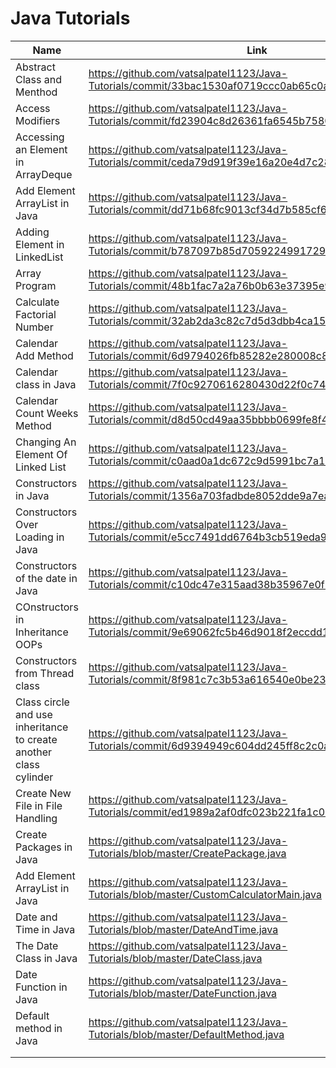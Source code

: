 # Java Tutorials

| Name                                                             | Link                                                                                         |
|------------------------------------------------------------------|----------------------------------------------------------------------------------------------|
| Abstract Class and Menthod                                       | https://github.com/vatsalpatel1123/Java-Tutorials/commit/33bac1530af0719ccc0ab65c0ae449c7968a57c4 |
| Access Modifiers                                                 | https://github.com/vatsalpatel1123/Java-Tutorials/commit/fd23904c8d26361fa6545b7580b13f81859db076 |
| Accessing an Element in ArrayDeque                               | https://github.com/vatsalpatel1123/Java-Tutorials/commit/ceda79d919f39e16a20e4d7c28cc67175e239510 |
| Add Element ArrayList in Java                                    |https://github.com/vatsalpatel1123/Java-Tutorials/commit/dd71b68fc9013cf34d7b585cf66d1e6a03366765|
| Adding Element in LinkedList                                     |https://github.com/vatsalpatel1123/Java-Tutorials/commit/b787097b85d70592249917291927369ccaec1862|
| Array Program                                                    |https://github.com/vatsalpatel1123/Java-Tutorials/commit/48b1fac7a2a76b0b63e37395e9ca43bf518c0742|
| Calculate Factorial Number                                       |https://github.com/vatsalpatel1123/Java-Tutorials/commit/32ab2da3c82c7d5d3dbb4ca1534af1fb48337fd1|
| Calendar Add Method                                              |https://github.com/vatsalpatel1123/Java-Tutorials/commit/6d9794026fb85282e280008c8fc0a30653309943|
| Calendar class in Java                                           |https://github.com/vatsalpatel1123/Java-Tutorials/commit/7f0c9270616280430d22f0c7430e7ac72ec7b66b|
| Calendar Count Weeks Method                                      |https://github.com/vatsalpatel1123/Java-Tutorials/commit/d8d50cd49aa35bbbb0699fe8f4cc94212da0d81a|
| Changing An Element Of Linked List                               |https://github.com/vatsalpatel1123/Java-Tutorials/commit/c0aad0a1dc672c9d5991bc7a1d19451a2eb7c208|
| Constructors in Java                                             |https://github.com/vatsalpatel1123/Java-Tutorials/commit/1356a703fadbde8052dde9a7ea52e1c5a5231e95|
| Constructors Over Loading in Java                                |https://github.com/vatsalpatel1123/Java-Tutorials/commit/e5cc7491dd6764b3cb519eda9da3bc2af4807861|
| Constructors of the date in Java                                 |https://github.com/vatsalpatel1123/Java-Tutorials/commit/c10dc47e315aad38b35967e0f1a20790b101d8bd|
| COnstructors in Inheritance OOPs                                 |https://github.com/vatsalpatel1123/Java-Tutorials/commit/9e69062fc5b46d9018f2eccdd1d84829ef829485|
| Constructors from Thread class                                   |https://github.com/vatsalpatel1123/Java-Tutorials/commit/8f981c7c3b53a616540e0be23eb5c28e28cda589|
| Class circle and use inheritance to create another class cylinder |https://github.com/vatsalpatel1123/Java-Tutorials/commit/6d9394949c604dd245ff8c2c0a3c63e49dbbb569|
| Create New File in File Handling                                 |https://github.com/vatsalpatel1123/Java-Tutorials/commit/ed1989a2af0dfc023b221fa1c0d4b5fb7d189fea|
|Create Packages in Java|https://github.com/vatsalpatel1123/Java-Tutorials/blob/master/CreatePackage.java|
|Add Element ArrayList in Java|https://github.com/vatsalpatel1123/Java-Tutorials/blob/master/CustomCalculatorMain.java|
|Date and Time in Java|https://github.com/vatsalpatel1123/Java-Tutorials/blob/master/DateAndTime.java|
|The Date Class in Java|https://github.com/vatsalpatel1123/Java-Tutorials/blob/master/DateClass.java|
|Date Function in Java|https://github.com/vatsalpatel1123/Java-Tutorials/blob/master/DateFunction.java|
|Default method in Java|https://github.com/vatsalpatel1123/Java-Tutorials/blob/master/DefaultMethod.java|
|||
|||